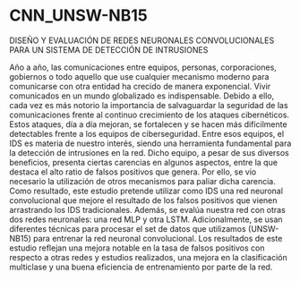 # CNN_UNSW-NB15
 DISEÑO Y EVALUACIÓN DE REDES NEURONALES CONVOLUCIONALES PARA UN SISTEMA DE DETECCIÓN DE INTRUSIONES
 
Año a año, las comunicaciones entre equipos, personas, corporaciones, gobiernos o todo aquello que use cualquier mecanismo moderno para comunicarse con otra entidad ha crecido de manera exponencial. Vivir comunicados en un mundo globalizado es indispensable. Debido a ello, cada vez es más notorio la importancia de salvaguardar la seguridad de las comunicaciones frente al continuo crecimiento de los ataques cibernéticos. Estos ataques, día a día mejoran, se fortalecen y se hacen más difícilmente detectables frente a los equipos de ciberseguridad. Entre esos equipos, el IDS es materia de nuestro interés, siendo una herramienta fundamental para la detección de intrusiones en la red. Dicho equipo, a pesar de sus diversos beneficios, presenta ciertas carencias en algunos aspectos, entre la que destaca el alto ratio de falsos positivos que genera. Por ello, se vio necesario la utilización de otros mecanismos para paliar dicha carencia. Como resultado, este estudio pretende utilizar como IDS una red neuronal convolucional que mejore el resultado de los falsos positivos que vienen arrastrando los IDS tradicionales. Además, se evalúa nuestra red con otras dos redes neuronales: una red MLP y otra LSTM. Adicionalmente, se usan diferentes técnicas para procesar el set de datos que utilizamos (UNSW-NB15) para entrenar la red neuronal convolucional. Los resultados de este estudio reflejan una mejora notable en la tasa de falsos positivos con respecto a otras redes y estudios realizados, una mejora en la clasificación multiclase y una buena eficiencia de entrenamiento por parte de la red.
